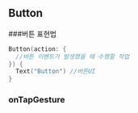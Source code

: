## Button

###버튼 표현법
``` swift
Button(action: {
  //버튼 이벤트가 발생했을 때 수행할 작업
}) {
  Text("Button") //버튼UI
}
```


### onTapGesture
